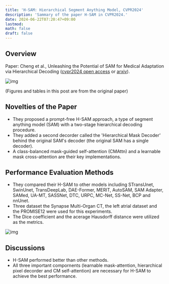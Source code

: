 ```yaml
---
title: 'H-SAM: Hierarchical Segment Anything Model, CVPR2024'
description: 'Sammary of the paper H-SAM in CVPR2024.'
date: 2024-06-22T07:20:47+09:00
lastmod: 
math: false
draft: false
---
```


## Overview

Paper: Cheng et al., Unleashing the Potential of SAM for Medical Adaptation via Hierarchical Decoding ([cvpr2024 open access](https://openaccess.thecvf.com/content/CVPR2024/papers/Cheng_Unleashing_the_Potential_of_SAM_for_Medical_Adaptation_via_Hierarchical_CVPR_2024_paper.pdf) or [arxiv](https://arxiv.org/abs/2403.18271)).

![img](https://img.tsuji.tech/h-sam-cvpr2024-0.jpg)

(Figures and tables in this post are from the original paper)

## Novelties of the Paper

* They proposed a prompt-free H-SAM approach, a type of segment anything model (SAM) with a two-stage hierarchical decoding procedure.
* They added a second decorder called the 'Hierarchical Mask Decoder' behind the original SAM's decoder (the original SAM has a single decoder).
* A class-balanced mask-guided self-attention (CMAttn) and a learnable mask cross-attention are their key implementations.

## Performance Evaluation Methods

* They compared their H-SAM to other models including STransUnet, SwinUnet, TransDeepLab, DAE-Former, MERIT, AutoSAM, SAM Adapter, SAMed, UA-MT, SASSNet, DTC, URPC, MC-Net, SS-Net, BCP and nnUnet.
* Three dataset the Synapse Multi-Organ CT, the left atrial dataset and the PROMISE12 were used for this experiments.
* The Dice coefficient and the acerage Hausdorff distance were utilized as the metrics.

![img](https://img.tsuji.tech/h-sam-cvpr2024-1.jpg)

## Discussions

* H-SAM performed better than other methods.
* All three important compornents (learnable mask-attention, hierarchical pixel decorder and CM self-attention) are necessary for H-SAM to achieve the best performance.
